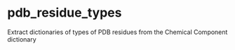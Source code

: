 # pdb_residue_types
Extract dictionaries of types of PDB residues from the Chemical Component dictionary
